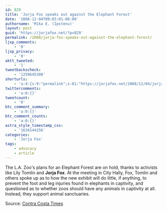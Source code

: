 ```yaml
---
id: 829
title: 'Jorja Fox speaks out against the Elephant Forest'
date: '2008-12-04T09:03:01-08:00'
authorname: 'Mika E. (Ipstenu)'
layout: post
guid: 'https://jorjafox.net/?p=829'
permalink: /2008/jorja-fox-speaks-out-against-the-elephant-forest/
ljxp_comments:
    - '0'
ljxp_privacy:
    - '0'
aktt_tweeted:
    - '1'
tweetbackscheck:
    - '1259645308'
shorturls:
    - 'a:4:{s:9:"permalink";s:81:"https://jorjafox.net/2008/12/04/jorja-fox-speaks-out-against-the-elephant-forest/";s:7:"tinyurl";s:25:"http://tinyurl.com/mleqwu";s:4:"isgd";s:18:"http://is.gd/53a4K";s:5:"bitly";s:20:"http://bit.ly/4qKzQq";}'
twittercomments:
    - 'a:0:{}'
tweetcount:
    - '0'
btc_comment_summary:
    - 'a:0:{}'
btc_comment_counts:
    - 'a:0:{}'
astra_style_timestamp_css:
    - '1634144256'
categories:
    - 'Jorja Fox'
tags:
    - advocacy
    - article
---
```


The L.A. Zoo's plans for an Elephant Forest are on hold, thanks to activists like Lily Tomlin and <strong>Jorja Fox</strong>.  At the meeting in City Hally, Fox, Tomlin and others spoke up as to how the new exhibit will do little, if anything, to prevent the foot and leg injuries found in elephants in captivity, and questioned as to whether zoos should have any animals in captivity at all.  Instead, they support animal sanctuaries.

Source: <a href="http://www.contracostatimes.com/california/ci_11133453?nclick_check=1">Contra Costa Times</a>

